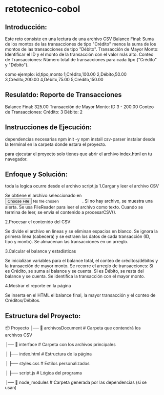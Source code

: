 # retotecnico-cobol
## Introducción:
Este reto consiste en una lectura de una archivo CSV
Balance Final:
Suma de los montos de las transacciones de tipo "Crédito" menos la suma de los montos de las transacciones de tipo "Débito".
Transacción de Mayor Monto:
Identificar el ID y el monto de la transacción con el valor más alto.
Conteo de Transacciones:
Número total de transacciones para cada tipo ("Crédito" y "Débito").

como ejemplo:
id,tipo,monto
1,Crédito,100.00
2,Débito,50.00
3,Crédito,200.00
4,Débito,75.00
5,Crédito,150.00

Resulatdo:
Reporte de Transacciones
---------------------------------------------
Balance Final: 325.00
Transacción de Mayor Monto: ID 3 - 200.00
Conteo de Transacciones: Crédito: 3 Débito: 2

 
## Instrucciones de Ejecución:
dependencias necesarias 
npm init -y
npm install csv-parser
instalar desde la terminal en la carpeta donde estara el proyecto.

para ejecutar el proyecto solo tienes que abrir el archivo index.html en tu navegador.

## Enfoque y Solución:
toda la logica ocurre desde el archivo script.js
1.Cargar y leer el archivo CSV

Se obtiene el archivo seleccionado en <input type="file">.
Si no hay archivo, se muestra una alerta.
Se usa FileReader para leer el archivo como texto.
Cuando se termina de leer, se envía el contenido a procesarCSV().

2.Procesar el contenido del CSV

Se divide el archivo en líneas y se eliminan espacios en blanco.
Se ignora la primera línea (cabecera) y se extraen los datos de cada transacción (ID, tipo y monto).
Se almacenan las transacciones en un arreglo.

3.Calcular el balance y estadísticas

Se inicializan variables para el balance total, el conteo de créditos/débitos y la transacción de mayor monto.
Se recorre el arreglo de transacciones:
    Si es Crédito, se suma al balance y se cuenta.
    Si es Débito, se resta del balance y se cuenta.
    Se identifica la transacción con el mayor monto.

4.Mostrar el reporte en la página

Se inserta en el HTML el balance final, la mayor transacción y el conteo de Créditos/Débitos.

## Estructura del Proyecto:
📦 Proyecto
│── 📁 archivosDocument    # Carpeta que contendrá los archivos CSV

│── 📁 interface           # Carpeta con los archivos principales

│   ├── index.html        # Estructura de la página

│   ├── styles.css        # Estilos personalizados

│   ├── script.js         # Lógica del programa

│── 📁 node_modules        # Carpeta generada por las dependencias (si se usan)

